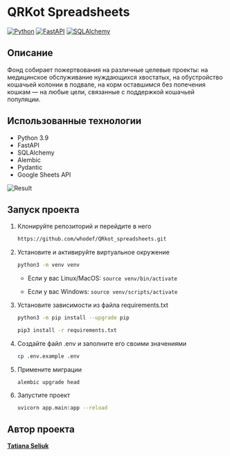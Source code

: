 # QRKot Spreadsheets

[![Python](https://img.shields.io/badge/-Python3-464646?style=flat&logo=Python&logoColor=ffffff&color=informational)](https://www.python.org/)
[![FastAPI](https://img.shields.io/badge/-FastAPI-464646?style=flat&logo=FastAPI&logoColor=ffffff&color=informational)](https://flask.palletsprojects.com/en/2.3.x/)
[![SQLAlchemy](https://img.shields.io/badge/-SQLAlchemy-464646?style=flat&logo=SQLAlchemy&logoColor=ffffff&color=informational)](https://www.sqlalchemy.org/)

## Описание

Фонд собирает пожертвования на различные целевые проекты: на медицинское обслуживание нуждающихся хвостатых, на обустройство кошачьей колонии в подвале, на корм оставшимся без попечения кошкам — на любые цели, связанные с поддержкой кошачьей популяции.

## Использованные технологии

- Python 3.9
- FastAPI
- SQLAlchemy
- Alembic
- Pydantic
- Google Sheets API

![Result](https://github.com/whodef/QRkot_spreadsheets/assets/7266512/dcced4c4-6c7e-4dd1-9274-98c34c17b4f7)

## Запуск проекта

1. Клонируйте репозиторий и перейдите в него
    ```bash
   https://github.com/whodef/QRkot_spreadsheets.git
   ```
2. Установите и активируйте виртуальное окружение
    ```bash
   python3 -m venv venv
   ```
   
   * Если у вас Linux/MacOS: `source venv/bin/activate`
   
   * Если у вас Windows: `source venv/scripts/activate`


3. Установите зависимости из файла requirements.txt
    ```bash
    python3 -m pip install --upgrade pip
    ```
    ```bash
    pip3 install -r requirements.txt
    ```
   
4. Создайте файл .env и заполните его своими значениями

   ```bash
   cp .env.example .env
   ```
   
5. Примените миграции
   ```angular2html
   alembic upgrade head
   ```
   
6. Запустите проект
   ```bash
   uvicorn app.main:app --reload
   ```

## Автор проекта

**[Tatiana Seliuk](https://github.com/whodef)**
